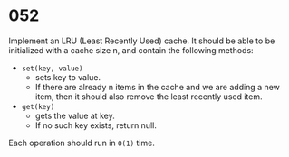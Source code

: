 [_metadata_:number]:-      "52"
[_metadata_:difficulty]:-  "Hard"
[_metadata_:asker]:-       "Google"
[_metadata_:tags]:-        "data-structure"

# 052

Implement an LRU (Least Recently Used) cache. It should be able to be initialized with a cache size n, and contain the following methods:

- `set(key, value)`
  - sets key to value.
  - If there are already n items in the cache and we are adding a new item, then it should also remove the least recently used item.
- `get(key)`
  - gets the value at key.
  - If no such key exists, return null.

Each operation should run in `O(1)` time.
